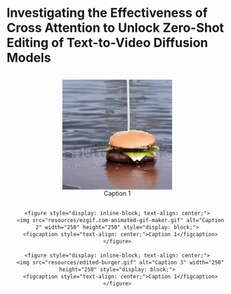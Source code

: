 # Investigating the Effectiveness of Cross Attention to Unlock Zero-Shot Editing of Text-to-Video Diffusion Models



<div align="center">
    <figure style="display: inline-block; text-align: center;">
      <img src="resources/original-burger.gif" alt="Caption 1" width="250" height="250" style="display: block;">
      <figcaption style="text-align: center;">Caption 1</figcaption>
    </figure>

    <figure style="display: inline-block; text-align: center;">
      <img src="resources/ezgif.com-animated-gif-maker.gif" alt="Caption 2" width="250" height="250" style="display: block;">
      <figcaption style="text-align: center;">Caption 1</figcaption>
    </figure>
    
    <figure style="display: inline-block; text-align: center;">
      <img src="resources/edited-burger.gif" alt="Caption 3" width="250" height="250" style="display: block;">
      <figcaption style="text-align: center;">Caption 1</figcaption>
    </figure>
</div>
